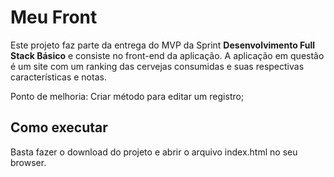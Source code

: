 # Meu Front

Este projeto faz parte da entrega do MVP da Sprint **Desenvolvimento Full Stack Básico** e consiste no front-end da aplicação. A aplicação em questão é um site com um ranking das cervejas consumidas e suas respectivas características e notas. 

Ponto de melhoria: 
 Criar método para editar um registro;



## Como executar

Basta fazer o download do projeto e abrir o arquivo index.html no seu browser.
